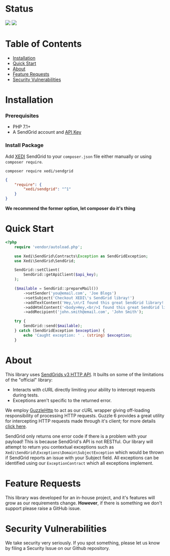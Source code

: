 # Status

[![](https://github.com/xedi/library-php-sendgrid/workflows/Linting/badge.svg)](https://github.com/xedi/library-php-sendgrid/actions)
[![](https://github.com/xedi/library-php-sendgrid/workflows/Unit%20Testing/badge.svg)](https://github.com/xedi/library-php-sendgrid/actions)

# Table of Contents

* [Installation](#installation)
* [Quick Start](#quick-start)
* [About](#about)
* [Feature Requests](#feature-requests)
* [Security Vulnerabilities](#security-vulnerabilities)

<a name="Installation"></a>
# Installation

### Prerequisites

* PHP 7.1+
* A SendGrid account and [API Key][SENDGRID_API_KEY]

### Install Package

Add [XEDI][XEDI] SendGrid to your `composer.json` file either manually or using `composer require`.

```shell
composer require xedi/sendgrid
```

```json
{
    "require": {
        "xedi/sendgrid": "^1"
    }
}
```

**We recommend the former option, let composer do it's thing**

<a name="quick-start"></a>
# Quick Start

```php
<?php
    require 'vendor/autoload.php';

    use Xedi\SendGrid\Contracts\Exception as SendGridException;
    use Xedi\SendGrid\SendGrid;

    SendGrid::setClient(
        SendGrid::getApiClient($api_key);
    );

    ($mailable = SendGrid::prepareMail())
        ->setSender('you@email.com', 'Joe Blogs')
        ->setSubject('Checkout XEDI\'s SendGrid libray!')
        ->addTextContent('Hey,\n\rI found this great SendGrid library!')
        ->addHtmlContent('<body>Hey,<br/>I found this great SendGrid library!</body>')
        ->addRecipient('john.smith@email.com', 'John Smith');

    try {
        SendGrid::send($mailable);
    } catch (SendGridException $exception) {
        echo 'Caught exception: ' . (string) $exception;
    }
```

<a name="about"></a>
# About

This library uses [SendGrids v3 HTTP API][SENDGRID_API_DOCS]. It builts on some of the limitations of the "official" library:

* Interacts with cURL directly limiting your ability to intercept requests during tests.
* Exceptions aren't specific to the returned error.

We employ [GuzzleHttp][GUZZLEHTTP] to act as our cURL wrapper giving off-loading responsibility of processing HTTP requests. Guzzle 6 provides a great utility for intercepting HTTP requests made through it's client; for more details [click here][GUZZLEHTTP_TESTING].

SendGrid only returns one error code if there is a problem with your payload! This is because SendGrid's API is not RESTful. Our library will attempt to return you contextual exceptions such as `Xedi\SendGrid\Exceptions\Domain\SubjectException` which would be thrown if SendGrid reports an issue with your Subject field. All exceptions can be identified using our `ExceptionContract` which all exceptions implement.

<a name="feature-requests"></a>
# Feature Requests

This library was developed for an in-house project, and it's features will grow as our requirements change. **However**, if there is something we don't support please raise a GitHub issue.

<a name="security-vulnerabilities"></a>
# Security Vulnerabilities

We take security very seriously. If you spot something, please let us know by filing a Security Issue on our Github repository.

<!-- ############################# Reference Links ####################################### -->

[XEDI]: https://xedi.com
[GUZZLEHTTP]: http://docs.guzzlephp.org
[GUZZLEHTTP_TESTING]: http://docs.guzzlephp.org/en/stable/testing.html
[SENDGRID_API_DOCS]: https://sendgrid.com/docs/api-reference/
[SENDGRID_API_KEY]: https://app.sendgrid.com/settings/api_keys
